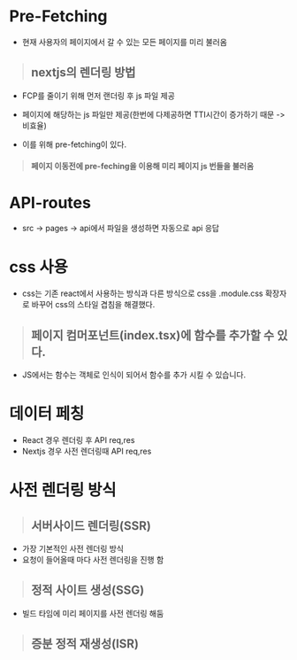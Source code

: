 # Pre-Fetching

- 현재 사용자의 페이지에서 갈 수 있는 모든 페이지를 미리 불러옴

> ## nextjs의 렌더링 방법

- FCP를 줄이기 위해 먼저 랜더링 후 js 파일 제공
- 페이지에 해당하는 js 파일만 제공(한번에 다제공하면 TTI시간이 증가하기 때문 -> 비효율)

- 이를 위해 pre-fetching이 있다.

> #### 페이지 이동전에 pre-feching을 이용해 미리 페이지 js 번들을 불러옴

# API-routes

- src -> pages -> api에서 파일을 생성하면 자동으로 api 응답

# css 사용

- css는 기존 react에서 사용하는 방식과 다른 방식으로 css을 .module.css 확장자로 바꾸어 css의 스타일 겹침을 해결했다.

> ## 페이지 컴머포넌트(index.tsx)에 함수를 추가할 수 있다.

- JS에서는 함수는 객체로 인식이 되어서 함수를 추가 시킬 수 있습니다.

# 데이터 페칭

- React 경우 렌더링 후 API req,res
- Nextjs 경우 사전 렌더링때 API req,res

# 사전 렌더링 방식

> ## 서버사이드 렌더링(SSR)

- 가장 기본적인 사전 렌더링 방식
- 요청이 들어올때 마다 사전 렌더링을 진행 함

> ## 정적 사이트 생성(SSG)

- 빌드 타임에 미리 페이지를 사전 렌더링 해둠

> ## 증분 정적 재생성(ISR)
